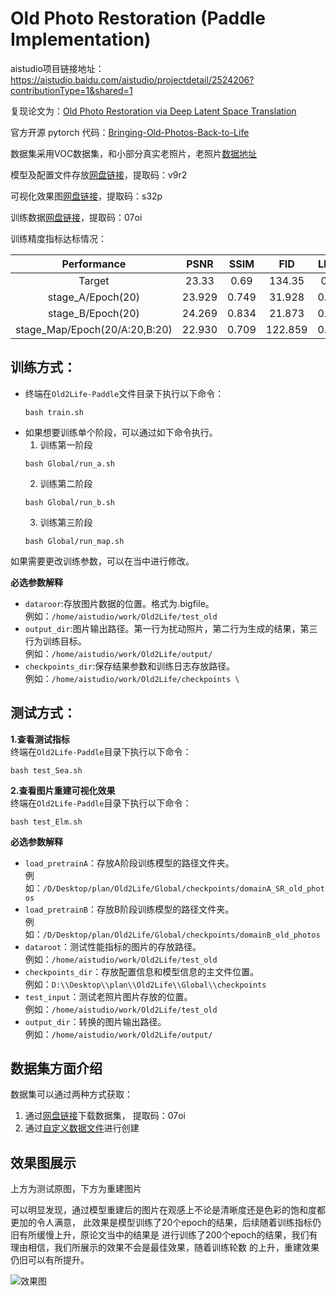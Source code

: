 

# Old Photo Restoration (Paddle Implementation)

aistudio项目链接地址：https://aistudio.baidu.com/aistudio/projectdetail/2524206?contributionType=1&shared=1  

复现论文为：[Old Photo Restoration via Deep Latent Space Translation](https://paperswithcode.com/paper/old-photo-restoration-via-deep-latent-space)  

官方开源 pytorch 代码：[Bringing-Old-Photos-Back-to-Life](https://github.com/microsoft/Bringing-Old-Photos-Back-to-Life)  

数据集采用VOC数据集，和小部分真实老照片，老照片[数据地址](https://www.hpcbristol.net/photographers)

模型及配置文件存放[网盘链接](链接：https://pan.baidu.com/s/1bIM010BFmwl_neDzSX79Jg )，提取码：v9r2

可视化效果图[网盘链接](https://pan.baidu.com/s/1uzyHsURuNDw1Kv0vPbrR8Q )，提取码：s32p   

训练数据[网盘链接](链接：https://pan.baidu.com/s/1BRe9tY8Oa5DcAz5wrCoX_Q )，提取码：07oi

训练精度指标达标情况：  

| Performance | PSNR | SSIM | FID | LPIPS |
|:---:|:---:|:---:|:---:|:---:|
| Target| 23.33| 0.69 | 134.35 | 0.25 |
|stage_A/Epoch(20) | 23.929 | 0.749 | 31.928 | 0.302 |
|stage_B/Epoch(20) | 24.269 | 0.834 | 21.873 | 0.189 |
|stage_Map/Epoch(20/A:20,B:20) | 22.930 | 0.709 | 122.859 | 0.321 |

## **训练方式**：

+ 终端在`Old2Life-Paddle`文件目录下执行以下命令：
  ```
  bash train.sh
  ```    
+ 如果想要训练单个阶段，可以通过如下命令执行。  
  1. 训练第一阶段
  ```
  bash Global/run_a.sh
  ```  
  2. 训练第二阶段
  ```
  bash Global/run_b.sh
  ```  
  3. 训练第三阶段
  ```
  bash Global/run_map.sh
  ```  

如果需要更改训练参数，可以在当中进行修改。  

**必选参数解释**  
+ `dataroor`:存放图片数据的位置。格式为.bigfile。  
  例如：`/home/aistudio/work/Old2Life/test_old`  
+ `output_dir`:图片输出路径。第一行为扰动照片，第二行为生成的结果，第三行为训练目标。  
  例如：`/home/aistudio/work/Old2Life/output/`
+ `checkpoints_dir`:保存结果参数和训练日志存放路径。  
  例如：`/home/aistudio/work/Old2Life/checkpoints \`

## **测试方式**： 

**1.查看测试指标**  
终端在`Old2Life-Paddle`目录下执行以下命令：  
```
bash test_Sea.sh
```  
**2.查看图片重建可视化效果**  
终端在`Old2Life-Paddle`目录下执行以下命令：  
```
bash test_Elm.sh
``` 

**必选参数解释**   
+ `load_pretrainA`：存放A阶段训练模型的路径文件夹。  
  例如：`/D/Desktop/plan/Old2Life/Global/checkpoints/domainA_SR_old_photos`
+ `load_pretrainB`：存放B阶段训练模型的路径文件夹。  
  例如：`/D/Desktop/plan/Old2Life/Global/checkpoints/domainB_old_photos`
+ `dataroot`：测试性能指标的图片的存放路径。  
  例如：`/home/aistudio/work/Old2Life/test_old`
+ `checkpoints_dir`：存放配置信息和模型信息的主文件位置。  
  例如：`D:\\Desktop\\plan\\Old2Life\\Global\\checkpoints`
+ `test_input`：测试老照片图片存放的位置。  
  例如：`/home/aistudio/work/Old2Life/test_old`  
+ `output_dir`：转换的图片输出路径。  
  例如：`/home/aistudio/work/Old2Life/output/`
  
## 数据集方面介绍
数据集可以通过两种方式获取：
1. 通过[网盘链接](链接：https://pan.baidu.com/s/1BRe9tY8Oa5DcAz5wrCoX_Q )下载数据集，
   提取码：07oi
2. 通过[自定义数据文件](Global/data/readme.md )进行创建
  
## 效果图展示

上方为测试原图，下方为重建图片  

可以明显发现，通过模型重建后的图片在观感上不论是清晰度还是色彩的饱和度都更加的令人满意，
此效果是模型训练了20个epoch的结果，后续随着训练指标仍旧有所缓慢上升，原论文当中的结果是
进行训练了200个epoch的结果，我们有理由相信，我们所展示的效果不会是最佳效果，随着训练轮数
的上升，重建效果仍旧可以有所提升。

![效果图](imgs/result.png)